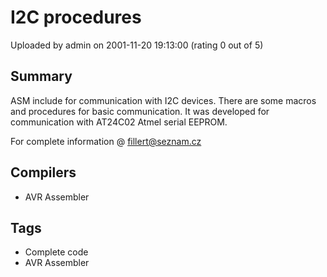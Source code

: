 # I2C procedures

Uploaded by admin on 2001-11-20 19:13:00 (rating 0 out of 5)

## Summary

ASM include for communication with I2C devices. There are some macros and procedures for basic communication. It was developed for communication with AT24C02 Atmel serial EEPROM.


For complete information @ [fillert@seznam.cz](mailto:fillert@seznam.cz)

## Compilers

- AVR Assembler

## Tags

- Complete code
- AVR Assembler
